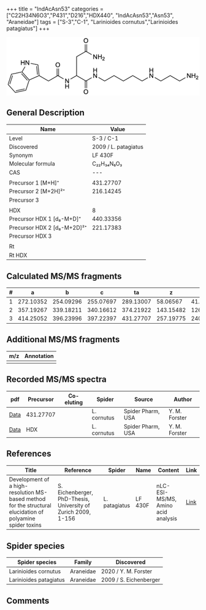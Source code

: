+++
title = "IndAcAsn53"
categories = ["C22H34N6O3","P431","D216","HDX440",
"IndAcAsn53","Asn53",
"Araneidae"]
tags = ["S-3","C-1",
"Larinioides cornutus","Larinioides patagiatus"]
+++

![](/img/IndAcAsn53.png)

## General Description

| Name                        | Value                |
|-----------------------------|----------------------|
| Level                       | S-3 / C-1                   |
| Discovered                  | 2009 / L. patagiatus |
| Synonym                     | LF 430F              |
| Molecular formula           | C₂₂H₃₄N₆O₃           |
| CAS                         | ---                  |
|                             |                      |
| Precursor 1 [M+H]⁺          | 431.27707            |
| Precursor 2 [M+2H]²⁺        | 216.14245            |
| Precursor 3                 |                      |
|                             |                      |
| HDX                         | 8                    |
| Precursor HDX 1 [d₈-M+D]⁺   | 440.33356            |
| Precursor HDX 2 [d₈-M+2D]²⁺ | 221.17383            |
| Precursor HDX 3             |                      |
|                             |                      |
| Rt                          |                      |
| Rt HDX                      |                      |

## Calculated MS/MS fragments

| # | a         | b         | c         | ta        | z         | y         | tz        |
|---|-----------|-----------|-----------|-----------|-----------|-----------|-----------|
| 1 | 272.10352 | 254.09296 | 255.07697 | 289.13007 | 58.06567  | 41.03912  | 75.09222  |
| 2 | 357.19267 | 339.18211 | 340.16612 | 374.21922 | 143.15482 | 126.12827 | 160.18137 |
| 3 | 414.25052 | 396.23996 | 397.22397 | 431.27707 | 257.19775 | 240.17120 | 274.22430 |

## Additional MS/MS fragments

| m/z       | Annotation |
|-----------|------------|
|           |            |

## Recorded MS/MS spectra

| pdf | Precursor | Co-eluting | Spider | Source | Author |
|-----|-----------|------------|--------|--------|--------|
| [Data](/pdf/L-cornutus/431_IndAcAsn53_Lc.pdf) | 431.27707 |           | L. cornutus | Spider Pharm, USA | Y. M. Forster |
| [Data](/pdf/L-cornutus/431_IndAcAsn53_Lc_HDX.pdf) | HDX |           | L. cornutus | Spider Pharm, USA | Y. M. Forster |

## References

| Title                                                                                                      | Reference                                                     | Spider        | Name    | Content       | Link                                                               |
|------------------------------------------------------------------------------------------------------------|---------------------------------------------------------------|---------------|---------|---------------|--------------------------------------------------------------------|
| Development of a high-resolution MS-based method for the structural elucidation of polyamine spider toxins | S. Eichenberger, PhD-Thesis, University of Zurich 2009, 1-156 | L. patagiatus | LF 430F | nLC-ESI-MS/MS, Amino acid analysis | [Link](https://www.zora.uzh.ch/id/eprint/12787/1/Eichenberger.pdf) |

## Spider species

| Spider species         | Family    | Discovered             |
|------------------------|-----------|------------------------|
| Larinioides cornutus | Araneidae | 2020 / Y. M. Forster |
| Larinioides patagiatus | Araneidae | 2009 / S. Eichenberger |

## Comments